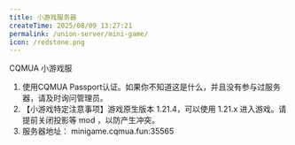 ```yaml
---
title: 小游戏服务器
createTime: 2025/08/09 13:27:21
permalink: /union-server/mini-game/
icon: /redstone.png
---
```

CQMUA 小游戏服


1. 使用CQMUA Passport认证。如果你不知道这是什么，并且没有参与过服务器，请及时询问管理员。
2. 【小游戏特定注意事项】游戏原生版本 1.21.4，可以使用 1.21.x 进入游戏。请提前关闭投影等 mod ，以防产生冲突。
3. 服务器地址： minigame.cqmua.fun:35565
